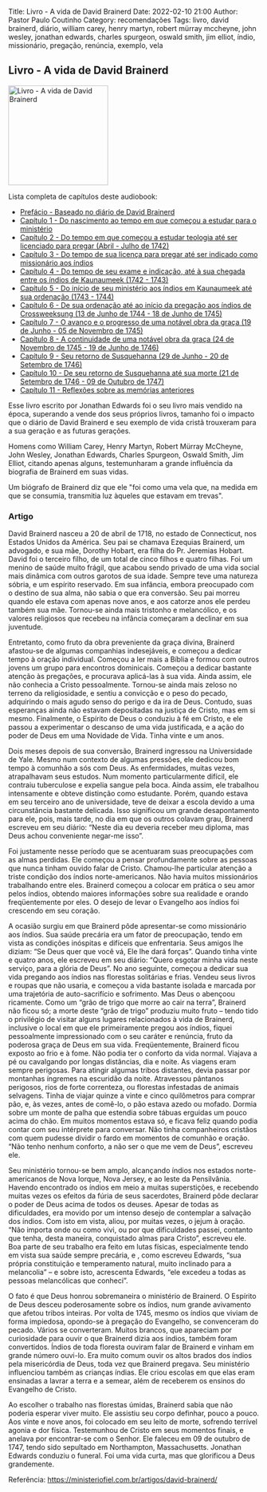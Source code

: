 Title: Livro - A vida de David Brainerd
Date: 2022-02-10 21:00
Author: Pastor Paulo Coutinho
Category: recomendações
Tags: livro, david brainerd, diário, william carey, henry martyn, robert mürray mccheyne, john wesley, jonathan edwards, charles spurgeon, oswald smith, jim elliot, índio, missionário, pregação, renúncia, exemplo, vela

## Livro - A vida de David Brainerd

<img src="{static}/images/livros/a-vida-de-david-brainerd.png" alt="Livro - A vida de David Brainerd" style="width: auto; height: 200px">

Lista completa de capítulos deste audiobook:


- [Prefácio - Baseado no diário de David Brainerd](https://www.youtube.com/watch?v=QJ_b-XKJ3SQ&list=PL8rIDkv85ii6dLnhdzD97vLnExLHI2jcK&index=1)
- [Capítulo 1 - Do nascimento ao tempo em que começou a estudar para o ministério](https://www.youtube.com/watch?v=UvIfLEUlC3c&list=PL8rIDkv85ii6dLnhdzD97vLnExLHI2jcK&index=2)
- [Capítulo 2 - Do tempo em que começou a estudar teologia até ser licenciado para pregar (Abril - Julho de 1742)](https://www.youtube.com/watch?v=SOo-VbX5FCM&list=PL8rIDkv85ii6dLnhdzD97vLnExLHI2jcK&index=3)
- [Capítulo 3 - Do tempo de sua licença para pregar até ser indicado como missionário aos índios](https://www.youtube.com/watch?v=Oncen7YSQMo&list=PL8rIDkv85ii6dLnhdzD97vLnExLHI2jcK&index=4)
- [Capítulo 4 - Do tempo de seu exame e indicação, até à sua chegada entre os índios de Kaunaumeek (1742 - 1743)](https://www.youtube.com/watch?v=SAWVQuv30K4&list=PL8rIDkv85ii6dLnhdzD97vLnExLHI2jcK&index=5)
- [Capítulo 5 - Do início de seu ministério aos índios em Kaunaumeek até sua ordenação (1743 - 1744)](https://www.youtube.com/watch?v=5nAsAcjvTe4&list=PL8rIDkv85ii6dLnhdzD97vLnExLHI2jcK&index=6)
- [Capítulo 6 - De sua ordenação até ao início da pregação aos índios de Crossweeksung (13 de Junho de 1744 - 18 de Junho de 1745)](https://www.youtube.com/watch?v=SzZozLGwrNI&list=PL8rIDkv85ii6dLnhdzD97vLnExLHI2jcK&index=7)
- [Capítulo 7 - O avanço e o progresso de uma notável obra da graça (19 de Junho - 05 de Novembro de 1745)](https://www.youtube.com/watch?v=MMzO2_-S3mQ&list=PL8rIDkv85ii6dLnhdzD97vLnExLHI2jcK&index=8)
- [Capítulo 8 - A continuidade de uma notável obra da graça (24 de Novembro de 1745 - 19 de Junho de 1746)](https://www.youtube.com/watch?v=5DXtCYL4LR4&list=PL8rIDkv85ii6dLnhdzD97vLnExLHI2jcK&index=9)
- [Capítulo 9 - Seu retorno de Susquehanna (29 de Junho - 20 de Setembro de 1746)](https://www.youtube.com/watch?v=RKkmpvmF4KI&list=PL8rIDkv85ii6dLnhdzD97vLnExLHI2jcK&index=10)
- [Capítulo 10 - De seu retorno de Susquehanna até sua morte (21 de Setembro de 1746 - 09 de Outubro de 1747)](https://www.youtube.com/watch?v=0DUn_gHd4VQ&list=PL8rIDkv85ii6dLnhdzD97vLnExLHI2jcK&index=11)
- [Capítulo 11 - Reflexões sobre as memórias anteriores](https://www.youtube.com/watch?v=xqVJhbA4He0&list=PL8rIDkv85ii6dLnhdzD97vLnExLHI2jcK&index=12)

Esse livro escrito por Jonathan Edwards foi o seu livro mais vendido na época, superando a vende dos seus próprios livros, tamanho foi o impacto que o diário de David Brainerd e seu exemplo de vida cristã trouxeram para a sua geração e as futuras gerações. 

Homens como William Carey, Henry Martyn, Robert Mürray McCheyne, John Wesley, Jonathan Edwards, Charles Spurgeon, Oswald Smith, Jim Elliot, citando apenas alguns, testemunharam a grande influência da biografia de Brainerd em suas vidas.

Um biógrafo de Brainerd diz que ele "foi como uma vela que, na medida em que se consumia, transmitia luz àqueles que estavam em trevas".

### Artigo

David Brainerd nasceu a 20 de abril de 1718, no estado de Connecticut, nos Estados Unidos da América. Seu pai se chamava Ezequias Brainerd, um advogado, e sua mãe, Dorothy Hobart, era filha do Pr. Jeremias Hobart. David foi o terceiro filho, de um total de cinco filhos e quatro filhas. Foi um menino de saúde muito frágil, que acabou sendo privado de uma vida social mais dinâmica com outros garotos de sua idade. Sempre teve uma natureza sóbria, e um espírito reservado. Em sua infância, embora preocupado com o destino de sua alma, não sabia o que era conversão. Seu pai morreu quando ele estava com apenas nove anos, e aos catorze anos ele perdeu também sua mãe. Tornou-se ainda mais tristonho e melancólico, e os valores religiosos que recebeu na infância começaram a declinar em sua juventude.

Entretanto, como fruto da obra preveniente da graça divina, Brainerd afastou-se de algumas companhias indesejáveis, e começou a dedicar tempo à oração individual. Começou a ler mais a Bíblia e formou com outros jovens um grupo para encontros dominicais. Começou a dedicar bastante atenção às pregações, e procurava aplicá-las à sua vida. Ainda assim, ele não conhecia a Cristo pessoalmente. Tornou-se ainda mais zeloso no terreno da religiosidade, e sentiu a convicção e o peso do pecado, adquirindo o mais agudo senso do perigo e da ira de Deus. Contudo, suas esperanças ainda não estavam depositadas na justiça de Cristo, mas em si mesmo. Finalmente, o Espírito de Deus o conduziu à fé em Cristo, e ele passou a experimentar o descanso de uma vida justificada, e a ação do poder de Deus em uma Novidade de Vida. Tinha vinte e um anos.

Dois meses depois de sua conversão, Brainerd ingressou na Universidade de Yale. Mesmo num contexto de algumas pressões, ele dedicou bom tempo à comunhão a sós com Deus. As enfermidades, muitas vezes, atrapalhavam seus estudos. Num momento particularmente difícil, ele contraiu tuberculose e expelia sangue pela boca. Ainda assim, ele trabalhou intensamente e obteve distinção como estudante. Porém, quando estava em seu terceiro ano de universidade, teve de deixar a escola devido a uma circunstância bastante delicada. Isso significou um grande desapontamento para ele, pois, mais tarde, no dia em que os outros colavam grau, Brainerd escreveu em seu diário: “Neste dia eu deveria receber meu diploma, mas Deus achou conveniente negar-me isso”.

Foi justamente nesse período que se acentuaram suas preocupações com as almas perdidas. Ele começou a pensar profundamente sobre as pessoas que nunca tinham ouvido falar de Cristo. Chamou-lhe particular atenção a triste condição dos índios norte-americanos. Não havia muitos missionários trabalhando entre eles. Brainerd começou a colocar em prática o seu amor pelos índios, obtendo maiores informações sobre sua realidade e orando freqüentemente por eles. O desejo de levar o Evangelho aos índios foi crescendo em seu coração.

A ocasião surgiu em que Brainerd pôde apresentar-se como missionário aos índios. Sua saúde precária era um fator de preocupação, tendo em vista as condições inóspitas e difíceis que enfrentaria. Seus amigos lhe diziam: “Se Deus quer que você vá, Ele lhe dará forças”. Quando tinha vinte e quatro anos, ele escreveu em seu diário: “Quero esgotar minha vida neste serviço, para a glória de Deus”. No ano seguinte, começou a dedicar sua vida pregando aos índios nas florestas solitárias e frias. Vendeu seus livros e roupas que não usaria, e começou a vida bastante isolada e marcada por uma trajetória de auto-sacrifício e sofrimento. Mas Deus o abençoou ricamente. Como um “grão de trigo que morre ao cair na terra”, Brainerd não ficou só; a morte deste “grão de trigo” produziu muito fruto – tendo tido o privilégio de visitar alguns lugares relacionados à vida de Brainerd, inclusive o local em que ele primeiramente pregou aos índios, fiquei pessoalmente impressionado com o seu caráter e renúncia, fruto da poderosa graça de Deus em sua vida. Freqüentemente, Brainerd ficou exposto ao frio e à fome. Não podia ter o conforto da vida normal. Viajava a pé ou cavalgando por longas distâncias, dia e noite. As viagens eram sempre perigosas. Para atingir algumas tribos distantes, devia passar por montanhas íngremes na escuridão da noite. Atravessou pântanos perigosos, rios de forte correnteza, ou florestas infestadas de animais selvagens. Tinha de viajar quinze a vinte e cinco quilômetros para comprar pão, e, às vezes, antes de comê-lo, o pão estava azedo ou mofado. Dormia sobre um monte de palha que estendia sobre tábuas erguidas um pouco acima do chão. Em muitos momentos estava só, e ficava feliz quando podia contar com seu intérprete para conversar. Não tinha companheiros cristãos com quem pudesse dividir o fardo em momentos de comunhão e oração. “Não tenho nenhum conforto, a não ser o que me vem de Deus”, escreveu ele.

Seu ministério tornou-se bem amplo, alcançando índios nos estados norte-americanos de Nova Iorque, Nova Jersey, e ao leste da Pensilvânia. Havendo encontrado os índios em meio a muitas superstições, e recebendo muitas vezes os efeitos da fúria de seus sacerdotes, Brainerd pôde declarar o poder de Deus acima de todos os deuses. Apesar de todas as dificuldades, era movido por um intenso desejo de contemplar a salvação dos índios. Com isto em vista, aliou, por muitas vezes, o jejum à oração. “Não importa onde ou como vivi, ou por que dificuldades passei, contanto que tenha, desta maneira, conquistado almas para Cristo”, escreveu ele. Boa parte de seu trabalho era feito em lutas físicas, especialmente tendo em vista sua saúde sempre precária, e , como escreveu Edwards, “sua própria constituição e temperamento natural, muito inclinado para a melancolia” – e sobre isto, acrescenta Edwards, “ele excedeu a todas as pessoas melancólicas que conheci”.

O fato é que Deus honrou sobremaneira o ministério de Brainerd. O Espírito de Deus desceu poderosamente sobre os índios, num grande avivamento que afetou tribos inteiras. Por volta de 1745, mesmo os índios que viviam de forma impiedosa, opondo-se à pregação do Evangelho, se convenceram do pecado. Vários se converteram. Muitos brancos, que apareciam por curiosidade para ouvir o que Brainerd dizia aos índios, também foram convertidos. Índios de toda floresta ouviram falar de Brainerd e vinham em grande número ouvi-lo. Era muito comum ouvir os altos brados dos índios pela misericórdia de Deus, toda vez que Brainerd pregava. Seu ministério influenciou também as crianças índias. Ele criou escolas em que elas eram ensinadas a lavrar a terra e a semear, além de receberem os ensinos do Evangelho de Cristo.

Ao escolher o trabalho nas florestas úmidas, Brainerd sabia que não poderia esperar viver muito. Ele assistiu seu corpo definhar, pouco a pouco. Aos vinte e nove anos, foi colocado em seu leito de morte, sofrendo terrível agonia e dor física. Testemunhou de Cristo em seus momentos finais, e anelava por encontrar-se com o Senhor. Ele faleceu em 09 de outubro de 1747, tendo sido sepultado em Northampton, Massachusetts. Jonathan Edwards conduziu o funeral. Foi uma vida curta, mas que glorificou a Deus grandemente.

Referência: https://ministeriofiel.com.br/artigos/david-brainerd/
